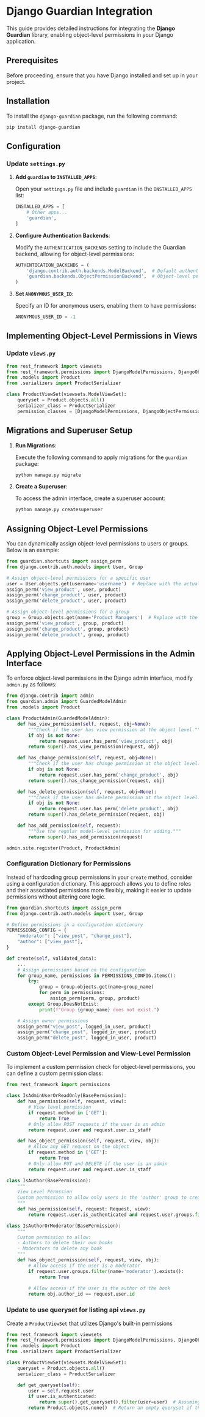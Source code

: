 # Django Guardian Integration

This guide provides detailed instructions for integrating the **Django Guardian** library, enabling object-level permissions in your Django application.

## Prerequisites

Before proceeding, ensure that you have Django installed and set up in your project.

## Installation

To install the `django-guardian` package, run the following command:

```bash
pip install django-guardian
```

## Configuration

### Update `settings.py`

1. **Add `guardian` to `INSTALLED_APPS`**:

   Open your `settings.py` file and include `guardian` in the `INSTALLED_APPS` list:

   ```python
   INSTALLED_APPS = [
       # Other apps...
       'guardian',
   ]
   ```

2. **Configure Authentication Backends**:

   Modify the `AUTHENTICATION_BACKENDS` setting to include the Guardian backend, allowing for object-level permissions:

   ```python
   AUTHENTICATION_BACKENDS = (
       'django.contrib.auth.backends.ModelBackend',  # Default authentication backend
       'guardian.backends.ObjectPermissionBackend',  # Object-level permissions
   )
   ```

3. **Set `ANONYMOUS_USER_ID`**:

   Specify an ID for anonymous users, enabling them to have permissions:

   ```python
   ANONYMOUS_USER_ID = -1
   ```

## Implementing Object-Level Permissions in Views

### Update `views.py`

```python
from rest_framework import viewsets
from rest_framework.permissions import DjangoModelPermissions, DjangoObjectPermissions
from .models import Product
from .serializers import ProductSerializer

class ProductViewSet(viewsets.ModelViewSet):
    queryset = Product.objects.all()
    serializer_class = ProductSerializer
    permission_classes = [DjangoModelPermissions, DjangoObjectPermissions]
```

## Migrations and Superuser Setup

1. **Run Migrations**:

   Execute the following command to apply migrations for the `guardian` package:

   ```bash
   python manage.py migrate
   ```

2. **Create a Superuser**:

   To access the admin interface, create a superuser account:

   ```bash
   python manage.py createsuperuser
   ```

## Assigning Object-Level Permissions

You can dynamically assign object-level permissions to users or groups. Below is an example:

```python
from guardian.shortcuts import assign_perm
from django.contrib.auth.models import User, Group

# Assign object-level permissions for a specific user
user = User.objects.get(username='username')  # Replace with the actual username
assign_perm('view_product', user, product)
assign_perm('change_product', user, product)
assign_perm('delete_product', user, product)

# Assign object-level permissions for a group
group = Group.objects.get(name='Product Managers')  # Replace with the actual group name
assign_perm('view_product', group, product)
assign_perm('change_product', group, product)
assign_perm('delete_product', group, product)
```

## Applying Object-Level Permissions in the Admin Interface

To enforce object-level permissions in the Django admin interface, modify `admin.py` as follows:

```python
from django.contrib import admin
from guardian.admin import GuardedModelAdmin
from .models import Product

class ProductAdmin(GuardedModelAdmin):
    def has_view_permission(self, request, obj=None):
        """Check if the user has view permission at the object level."""
        if obj is not None:
            return request.user.has_perm('view_product', obj)
        return super().has_view_permission(request, obj)

    def has_change_permission(self, request, obj=None):
        """Check if the user has change permission at the object level."""
        if obj is not None:
            return request.user.has_perm('change_product', obj)
        return super().has_change_permission(request, obj)

    def has_delete_permission(self, request, obj=None):
        """Check if the user has delete permission at the object level."""
        if obj is not None:
            return request.user.has_perm('delete_product', obj)
        return super().has_delete_permission(request, obj)

    def has_add_permission(self, request):
        """Use the regular model-level permission for adding."""
        return super().has_add_permission(request)

admin.site.register(Product, ProductAdmin)
```

### Configuration Dictionary for Permissions

Instead of hardcoding group permissions in your `create` method, consider using a configuration dictionary. This approach allows you to define roles and their associated permissions more flexibly, making it easier to update permissions without altering core logic.

```python
from guardian.shortcuts import assign_perm
from django.contrib.auth.models import User, Group

# Define permissions in a configuration dictionary
PERMISSIONS_CONFIG = {
    "moderator": ["view_post", "change_post"],
    "author": ["view_post"],
}

def create(self, validated_data):
    ...
    # Assign permissions based on the configuration
    for group_name, permissions in PERMISSIONS_CONFIG.items():
        try:
            group = Group.objects.get(name=group_name)
            for perm in permissions:
                assign_perm(perm, group, product)
        except Group.DoesNotExist:
            print(f"Group {group_name} does not exist.")

    # Assign owner permissions
    assign_perm("view_post", logged_in_user, product)
    assign_perm("change_post", logged_in_user, product)
    assign_perm("delete_post", logged_in_user, product)
```

### Custom Object-Level Permission and View-Level Permission

To implement a custom permission check for object-level permissions, you can define a custom permission class:

```python
from rest_framework import permissions

class IsAdminUserOrReadOnly(BasePermission):
    def has_permission(self, request, view):
        # View level permission
        if request.method in ['GET']:
            return True
        # Only allow POST requests if the user is an admin
        return request.user and request.user.is_staff

    def has_object_permission(self, request, view, obj):
        # Allow any GET request on the object
        if request.method in ['GET']:
            return True
        # Only allow PUT and DELETE if the user is an admin
        return request.user and request.user.is_staff

class IsAuthor(BasePermission):
    """
    View Level Permssion
    Custom permission to allow only users in the 'author' group to create books.
    """
    def has_permission(self, request: Request, view):
        return request.user.is_authenticated and request.user.groups.filter(name='author').exists()  

class IsAuthorOrModerator(BasePermission):
    """
    Custom permission to allow:
    - Authors to delete their own books
    - Moderators to delete any book
    """
    def has_object_permission(self, request, view, obj):
        # Allow access if the user is a moderator
        if request.user.groups.filter(name='moderator').exists():
            return True
        
        # Allow access if the user is the author of the book
        return obj.author_id == request.user.id    
```

### Update to use queryset for listing api `views.py`

Create a `ProductViewSet` that utilizes Django's built-in permissions

```python
from rest_framework import viewsets
from rest_framework.permissions import DjangoModelPermissions, DjangoObjectPermissions
from .models import Product
from .serializers import ProductSerializer

class ProductViewSet(viewsets.ModelViewSet):
    queryset = Product.objects.all()
    serializer_class = ProductSerializer

    def get_queryset(self):
        user = self.request.user
        if user.is_authenticated:
            return super().get_queryset().filter(user=user)  # Assuming Product has a ForeignKey to User
        return Product.objects.none()  # Return an empty queryset if the user is not authenticated
```
